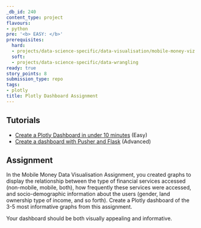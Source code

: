```yaml
---
_db_id: 240
content_type: project
flavours:
- python
pre: '<b> EASY: </b>'
prerequisites:
  hard:
  - projects/data-science-specific/data-visualisation/mobile-money-viz
  soft:
  - projects/data-science-specific/data-wrangling
ready: true
story_points: 8
submission_type: repo
tags:
- plotly
title: Plotly Dashboard Assignment
---
```


## Tutorials

- [Create a Plotly Dashboard in under 10 minutes](https://moderndata.plot.ly/create-a-plotly-dashboards-in-under-10-minutes/) (Easy)
- [Create a dashboard with Pusher and Flask](https://pusher.com/tutorials/live-dashboard-python) (Advanced)

## Assignment

In the Mobile Money Data Visualisation Assignment, you created graphs to display the relationship between the type of financial services accessed (non-mobile, mobile, both), how frequently these services were accessed, and socio-demographic information about the users (gender, land ownership type of income, and so forth). Create a Plotly dashboard of the 3-5 most informative graphs from this assignment.

Your dashboard should be both visually appealing and informative.